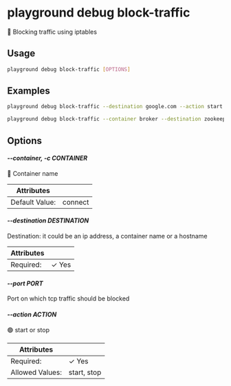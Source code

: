 # playground debug block-traffic

🚫 Blocking traffic using iptables

## Usage

```bash
playground debug block-traffic [OPTIONS]
```

## Examples

```bash
playground debug block-traffic --destination google.com --action start
```

```bash
playground debug block-traffic --container broker --destination zookeeper --action start
```

## Options

#### *--container, -c CONTAINER*

🐳 Container name

| Attributes      | &nbsp;
|-----------------|-------------
| Default Value:  | connect

#### *--destination DESTINATION*

Destination: it could be an ip address, a container name or a hostname

| Attributes      | &nbsp;
|-----------------|-------------
| Required:       | ✓ Yes

#### *--port PORT*

Port on which tcp traffic should be blocked

#### *--action ACTION*

🟢 start or stop

| Attributes      | &nbsp;
|-----------------|-------------
| Required:       | ✓ Yes
| Allowed Values: | start, stop


